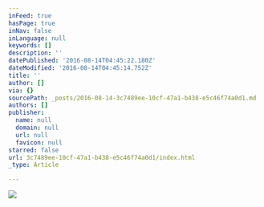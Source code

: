 ```yaml
---
inFeed: true
hasPage: true
inNav: false
inLanguage: null
keywords: []
description: ''
datePublished: '2016-08-14T04:45:22.180Z'
dateModified: '2016-08-14T04:45:14.752Z'
title: ''
author: []
via: {}
sourcePath: _posts/2016-08-14-3c7489ee-10cf-47a1-b438-e5c46f74a0d1.md
authors: []
publisher:
  name: null
  domain: null
  url: null
  favicon: null
starred: false
url: 3c7489ee-10cf-47a1-b438-e5c46f74a0d1/index.html
_type: Article

---
```

![](https://the-grid-user-content.s3-us-west-2.amazonaws.com/f9eada49-715f-444b-97b8-be8b07535e86.jpg)